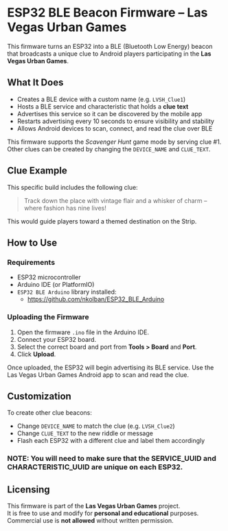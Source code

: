 # ESP32 BLE Beacon Firmware – Las Vegas Urban Games

This firmware turns an ESP32 into a BLE (Bluetooth Low Energy) beacon that broadcasts a unique clue to Android players participating in the **Las Vegas Urban Games**.

## What It Does

- Creates a BLE device with a custom name (e.g. `LVSH_Clue1`)
- Hosts a BLE service and characteristic that holds a **clue text**
- Advertises this service so it can be discovered by the mobile app
- Restarts advertising every 10 seconds to ensure visibility and stability
- Allows Android devices to scan, connect, and read the clue over BLE

This firmware supports the *Scavenger Hunt* game mode by serving clue #1. Other clues can be created by changing the `DEVICE_NAME` and `CLUE_TEXT`.

## Clue Example

This specific build includes the following clue:

> Track down the place with vintage flair and a whisker of charm – where fashion has nine lives!

This would guide players toward a themed destination on the Strip.

## How to Use

### Requirements

- ESP32 microcontroller
- Arduino IDE (or PlatformIO)
- `ESP32 BLE Arduino` library installed:
  - https://github.com/nkolban/ESP32_BLE_Arduino

### Uploading the Firmware

1. Open the firmware `.ino` file in the Arduino IDE.
2. Connect your ESP32 board.
3. Select the correct board and port from **Tools > Board** and **Port**.
4. Click **Upload**.

Once uploaded, the ESP32 will begin advertising its BLE service. Use the Las Vegas Urban Games Android app to scan and read the clue.

## Customization

To create other clue beacons:

- Change `DEVICE_NAME` to match the clue (e.g. `LVSH_Clue2`)
- Change `CLUE_TEXT` to the new riddle or message
- Flash each ESP32 with a different clue and label them accordingly
### NOTE: You will need to make sure that the SERVICE_UUID and CHARACTERISTIC_UUID are unique on each ESP32. 

## Licensing

This firmware is part of the **Las Vegas Urban Games** project.  
It is free to use and modify for **personal and educational** purposes.  
Commercial use is **not allowed** without written permission.

